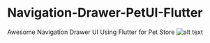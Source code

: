 # Navigation-Drawer-PetUI-Flutter
Awesome Navigation Drawer UI Using Flutter for Pet Store
![alt text](https://github.com/vijineyyal/Navigation-Drawer-PetUI-Flutter/Screenshot_2020-08-25-20-28-07-06_72b79ff5d1ce5f4b07cc52391e27f7cc.png?raw=true)
